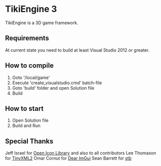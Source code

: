 TikiEngine 3
============


TikiEngine is a 3D game framework.


Requirements
------------

At current state you need to build at least Visual Studio 2012 or greater.


How to compile
--------------

1. Goto '/local/game'
2. Execute 'create_visualstudio.cmd' batch-file
3. Goto 'build' folder and open Solution file
4. Build


How to start
------------

1. Open Solution file
2. Build and Run

Special Thanks
--------------
Jeff Israel for [Open Icon Library](https://sourceforge.net/projects/openiconlibrary/) and also to all contributors
Lee Thomason for [TinyXML2](https://github.com/leethomason/tinyxml2)
Omar Cornut for [Dear ImGui](https://github.com/ocornut/imgui)
Sean Barrett for [stb](https://github.com/nothings/stb)